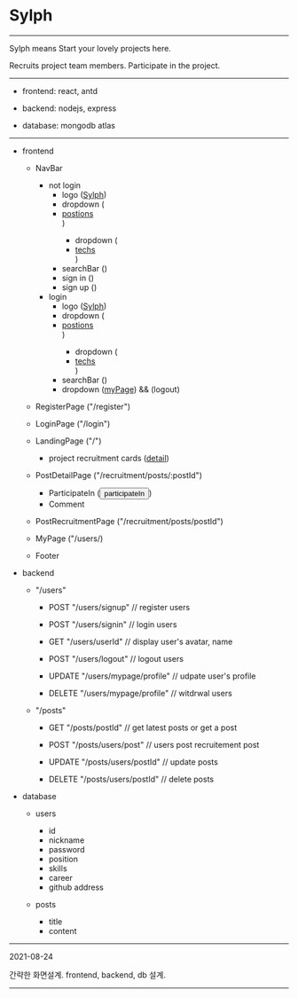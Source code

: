 # Sylph


***


Sylph means Start your lovely projects here.




Recruits project team members. Participate in the project.


***


- frontend: react, antd


- backend: nodejs, express


- database: mongodb atlas


***


- frontend

    - NavBar
        - not login
            - logo (<a href="/">Sylph</a>)
            - dropdown (<li><a href="/category/positions">postions</a></li>)
                - dropdown (<li><a href="/category/techs">techs</a></li>)
            - searchBar (<?></?>)
            - sign in (<a href="/signin"></a>)
            - sign up (<a href="/signup"></a>)
        - login
            - logo (<a href="/">Sylph</a>)
            - dropdown (<li><a href="/category/positions">postions</a></li>)
                - dropdown (<li><a href="/category/techs">techs</a></li>)
            - searchBar (<?></?>)
            - dropdown (<a href="/myPage">myPage</a>) && (<a>logout</a>)

    - RegisterPage ("/register")


    - LoginPage ("/login")


    - LandingPage ("/")
        - project recruitment cards (<a href="/recruitment/posts/:postId">detail</a>)


    - PostDetailPage ("/recruitment/posts/:postId")
        - ParticipateIn (<button onClick={participateInHandler}>participateIn</button>)
        - Comment


    - PostRecruitmentPage ("/recruitment/posts/postId")


    - MyPage ("/users/)


    - Footer




- backend


    - "/users"


        - POST "/users/signup" // register users


        - POST "/users/signin" // login users


        - GET "/users/userId" // display user's avatar, name


        - POST "/users/logout" // logout users


        - UPDATE "/users/mypage/profile" // udpate user's profile


        - DELETE "/users/mypage/profile" // witdrwal users


    - "/posts"


        - GET "/posts/postId" // get latest posts or get a post


        - POST "/posts/users/post" // users post recruitement post


        - UPDATE "/posts/users/postId" // update posts


        - DELETE "/posts/users/postId" // delete posts


- database


    - users
        - id
        - nickname
        - password
        - position
        - skills
        - career
        - github address


    - posts
        - title
        - content




***

2021-08-24




간략한 화면설계. frontend, backend, db 설계.



***